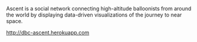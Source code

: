 Ascent is a social network connecting high-altitude balloonists from around the world by displaying data-driven visualizations of the journey to near space.

http://dbc-ascent.herokuapp.com
